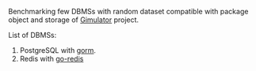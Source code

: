 Benchmarking few DBMSs with random dataset compatible with package object and storage of [Gimulator](https://github.com/Gimulator/Gimulator) project.

List of DBMSs:
 1. PostgreSQL with [gorm](https://github.com/Gimulator/Gimulator).
 2. Redis with [go-redis](http://github.com/go-redis/redis)
